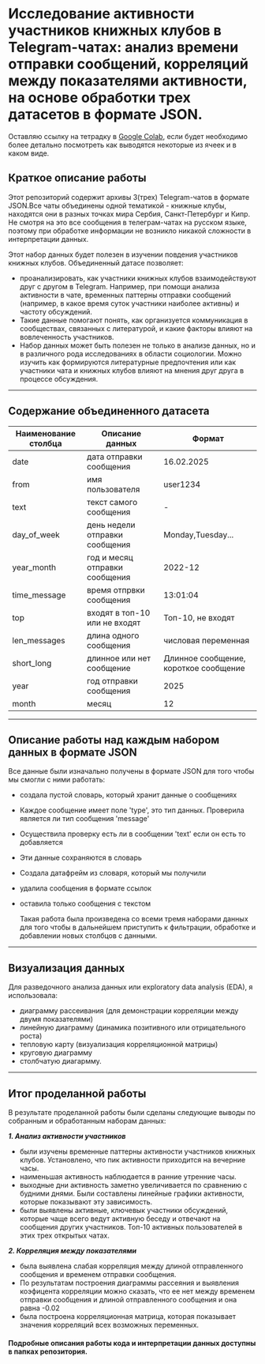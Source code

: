  # Исследование активности участников книжных клубов в Telegram-чатах: анализ времени отправки сообщений, корреляций между показателями активности, на основе обработки трех датасетов в формате JSON.

 Оставляю ссылку на тетрадку в [Google Colab](https://colab.research.google.com/drive/1K5ixB34mR2YY2EaOCn_W7B66yVcm8kOh), если будет необходимо более детально посмотреть как выводятся некоторые из ячеек и в каком виде.

 ## Краткое описание работы
 Этот репозиторий содержит архивы 3(трех) Telegram-чатов в формате JSON.Все чаты объединены одной тематикой - книжные клубы, находятся они в разных точках мира Сербия, Санкт-Петербург и Кипр. Не смотря на это все сообщения в телеграм-чатах на русском языке, поэтому при обработке информации не возникло никакой сложности в интерпретации данных. 

 Этот набор данных будет полезен в изучении повдения участников книжных клубов. Объединенный датасе позволяет:
 - проанализировать, как участники книжных клубов взаимодействуют друг с другом в Telegram. Например, при помощи анализа активности в чате, временных паттерны отправки сообщений (например, в какое время суток участники наиболее активны) и частоту обсуждений. 
 - Такие данные помогают понять, как организуется коммуникация в сообществах, связанных с литературой, и какие факторы влияют на вовлеченность участников.
 - Набор данных может быть полезен не только в анализе данных, но и в различного рода исследованиях в области социологии. Можно изучить как формируются литературные предпочтения или как участники чата и книжных клубов влияют на мнения друг друга в процессе обсуждения.
---
 ## Содержание объединенного датасета

|Наименование столбца | Описание данных                | Формат 
| -----------         | -----------                    | -----------   
| date                | дата отправки сообщения        | 16.02.2025 
| from                | имя пользователя               | user1234
| text                | текст самого сообщения         | -
| day_of_week         | день недели отправки сообщения | Monday,Tuesday...
| year_month          | год и месяц отправки сообщения | 2022-12
| time_message        | время отпрвки сообщения        | 13:01:04
| top                 | входят в топ-10 или не входят  | Топ-10, не входят
| len_messages        | длина одного сообщения         | числовая переменная
| short_long          | длинное или нет сообщение      | Длинное сообщение, короткое сообщение
| year                | год отправки сообщения         | 2025
| month               | месяц                          | 12

---
## Описание работы над каждым набором данных в формате JSON

Все данные были изначально получены в формате JSON для того чтобы мы смогли с ними работать:

- создала пустой словарь, который хранит данные о сообщениях 
- Каждое сообщение имеет поле 'type', это тип данных. Проверила является ли тип сообщения 'message'
- Осуществила проверку есть ли в сообщении 'text' если он есть то добавляется 
- Эти данные сохраняются в словарь 
- Создала датафрейм из словаря, который мы получили
- удалила сообщения в формате ссылок
- оставила только сообщения с текстом 

  Такая работа была произведена со всеми тремя наборами данных для того чтобы в дальнейшем приступить к фильтрации, обработке и добавлении новых столбцов с данными.
---

## Визуализация данных 
Для разведочного анализа данных или exploratory data analysis (EDA), я использовала:
- диаграмму рассеивания (для демонстрации корреляции между двумя показателями)
- линейную диаграмму (динамика позитивного или отрицательного роста)
- тепловую карту (визуализация корреляционной матрицы)
- круговую диаграмму 
- столбчатую диагармму.
---

## Итог проделанной работы 

В результате проделанной работы были сделаны следующие выводы по собранным и обработанным наборам данных:

***1. Анализ активности участников***
- были изучены временные паттерны активности участников книжных клубов. Установлено, что пик активности приходится на вечерние часы. 
- наименьшая активность наблюдается в ранние утренние часы. 
- выходные дни активность заметно увеличивается по сравнению с будними днями. Были составлены линейные графики активности, которые показывают эту зависимость.
- были выявлены активные, ключевык участники обсуждений, которые чаще всего ведут активную беседу и отвечают на сообщения других участников. Топ-10 активных пользователей в этих трех открытых чатах.

***2. Корреляция между показателями***
- была выявлена слабая корреляция между длиной отправленного сообщения и временем отправки сообщения.
- По результатам построения диаграммы рассеяния и выявления коэфицента корреляции можно сказать, что ее нет между временем отправки сообщения и длиной отправленного сообщения и она равна -0.02
- была построена корреляционная матрица, которая показывает значения корреляций всех возможных переменных.

#### Подробные описания работы кода и интерпретации данных доступны в папках репозитория.
